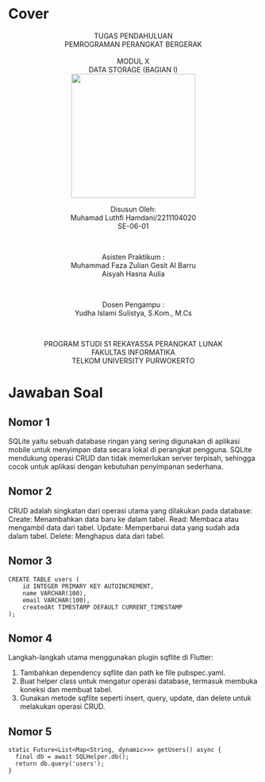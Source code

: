 # Cover #
<div align="center">
TUGAS PENDAHULUAN<br>
PEMROGRAMAN PERANGKAT BERGERAK <br>
<br>
MODUL X <br>
DATA STORAGE (BAGIAN I) <br>

<img src="https://lac.telkomuniversity.ac.id/wp-content/uploads/2021/01/cropped-1200px-Telkom_University_Logo.svg-270x270.png" width="250px">

<br>

Disusun Oleh: <br>
Muhamad Luthfi Hamdani/2211104020 <br>
SE-06-01 <br>

<br>

Asisten Praktikum : <br>
Muhammad Faza Zulian Gesit Al Barru <br>
Aisyah Hasna Aulia <br>

<br>

Dosen Pengampu : <br>
Yudha Islami Sulistya, S.Kom., M.Cs <br>

<br>

PROGRAM STUDI S1 REKAYASSA PERANGKAT LUNAK <br>
FAKULTAS INFORMATIKA <br> 
TELKOM UNIVERSITY PURWOKERTO <br>

</div>

# Jawaban Soal

## Nomor 1
SQLite yaitu sebuah database ringan yang sering digunakan di aplikasi mobile untuk menyimpan data secara lokal di perangkat pengguna. SQLite mendukung operasi CRUD dan tidak memerlukan server terpisah, sehingga cocok untuk aplikasi dengan kebutuhan penyimpanan sederhana.

## Nomor 2
CRUD adalah singkatan dari operasi utama yang dilakukan pada database:
Create: Menambahkan data baru ke dalam tabel.
Read: Membaca atau mengambil data dari tabel.
Update: Memperbarui data yang sudah ada dalam tabel.
Delete: Menghapus data dari tabel.

## Nomor 3
```
CREATE TABLE users (
    id INTEGER PRIMARY KEY AUTOINCREMENT,
    name VARCHAR(100),
    email VARCHAR(100),
    createdAt TIMESTAMP DEFAULT CURRENT_TIMESTAMP
);
```

## Nomor 4
Langkah-langkah utama menggunakan plugin sqflite di Flutter:

1. Tambahkan dependency sqflite dan path ke file pubspec.yaml.
2. Buat helper class untuk mengatur operasi database, termasuk membuka koneksi dan membuat tabel.
3. Gunakan metode sqflite seperti insert, query, update, dan delete untuk melakukan operasi CRUD.

## Nomor 5
```
static Future<List<Map<String, dynamic>>> getUsers() async {
  final db = await SQLHelper.db();
  return db.query('users');
}
```
